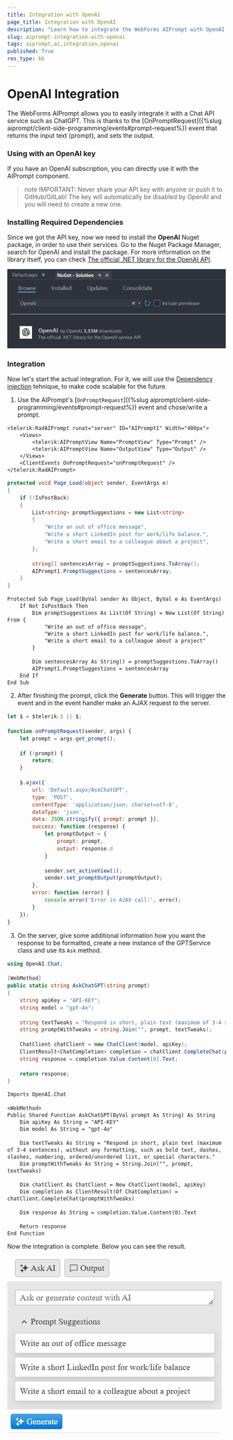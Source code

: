 ```yaml
---
title: Integration with OpenAI
page_title: Integration with OpenAI
description: "Learn how to integrate the WebForms AIPrompt with OpenAI and add Artificial Intellegence in it"
slug: aiprompt-integration-with-openai
tags: aiprompt,ai,integration,openai
published: True
res_type: kb
---
```


# OpenAI Integration

The WebForms AIPrompt allows you to easily integrate it with a Chat API service such as ChatGPT. This is thanks to the [OnPromptRequest]({%slug aiprompt/client-side-programming/events#prompt-request%}) event that returns the input text (prompt), and sets the output.

### Using with an OpenAI key

If you have an OpenAI subscription, you can directly use it with the AIPrompt component.

>note IMPORTANT: Never share your API key with anyone or push it to GitHub/GitLab! The key will automatically be disabled by OpenAI and you will need to create a new one.

### Installing Required Dependencies

Since we got the API key, now we need to install the **OpenAI** Nuget package, in order to use their services. Go to the Nuget Package Manager, search for OpenAI and install the package. For more information on the library itself, you can check [The official .NET library for the OpenAI API](https://github.com/openai/openai-dotnet).

![Installing OpenAI](images/aiprompt-openai-integration/nuget.png "Installing OpenAI")

### Integration

Now let's start the actual integration. For it, we will use the [Dependency injection](https://en.wikipedia.org/wiki/Dependency_injection) tehnique, to make code scalable for the future.

1. Use the AIPrompt's [`OnPromptRequest`]({%slug aiprompt/client-side-programming/events#prompt-request%}) event and chose/write a prompt.

````ASP.NET
<telerik:RadAIPrompt runat="server" ID="AIPrompt1" Width="400px">
    <Views>
        <telerik:AIPromptView Name="PromptView" Type="Prompt" />
        <telerik:AIPromptView Name="OutputView" Type="Output" />
    </Views>
    <ClientEvents OnPromptRequest="onPromptRequest" />
</telerik:RadAIPrompt>
````

````C#
protected void Page_Load(object sender, EventArgs e)
{
    if (!IsPostBack)
    {
        List<string> promptSuggestions = new List<string>
        {
            "Write an out of office message",
            "Write a short LinkedIn post for work/life balance.",
            "Write a short email to a colleague about a project",
        };

        string[] sentencesArray = promptSuggestions.ToArray();
        AIPrompt1.PromptSuggestions = sentencesArray;
    }
}
````
````VB
Protected Sub Page_Load(ByVal sender As Object, ByVal e As EventArgs)
    If Not IsPostBack Then
        Dim promptSuggestions As List(Of String) = New List(Of String) From {
            "Write an out of office message",
            "Write a short LinkedIn post for work/life balance.",
            "Write a short email to a colleague about a project"
        }

        Dim sentencesArray As String() = promptSuggestions.ToArray()
        AIPrompt1.PromptSuggestions = sentencesArray
    End If
End Sub
````

2. After finishing the prompt, click the **Generate** button. This will trigger the event and in the event handler make an AJAX request to the server.

````JavaScript
let $ = $telerik.$ || $;

function onPromptRequest(sender, args) {
    let prompt = args.get_prompt();

    if (!prompt) {
        return;
    }

    $.ajax({
        url: 'Default.aspx/AskChatGPT',
        type: 'POST',
        contentType: 'application/json; charset=utf-8',
        dataType: 'json',
        data: JSON.stringify({ prompt: prompt }),
        success: function (response) {
            let promptOutput = {
                prompt: prompt,
                output: response.d
            }

            sender.set_activeView(1);
            sender.set_promptOutput(promptOutput);
        },
        error: function (error) {
            console.error('Error in AJAX call:', error);
        }
    });
}
````

3. On the server, give some additional information how you want the response to be formatted, create a new instance of the GPTService class and use its `Ask` method.

````C#
using OpenAI.Chat;

[WebMethod]
public static string AskChatGPT(string prompt)
{
    string apiKey = "API-KEY";
    string model = "gpt-4o";

    string textTweaks = "Respond in short, plain text (maximum of 3-4 sentences), without any formatting, such as bold text, dashes, slashes, numbering, ordered/unordered list, or special characters.";
    string promptWithTweaks = string.Join("", prompt, textTweaks);

    ChatClient chatClient = new ChatClient(model, apiKey);
    ClientResult<ChatCompletion> completion = chatClient.CompleteChat(promptWithTweaks);
    string response = completion.Value.Content[0].Text;

    return response;
}
````
````VB
Imports OpenAI.Chat

<WebMethod>
Public Shared Function AskChatGPT(ByVal prompt As String) As String
    Dim apiKey As String = "API-KEY"
    Dim model As String = "gpt-4o"

    Dim textTweaks As String = "Respond in short, plain text (maximum of 3-4 sentences), without any formatting, such as bold text, dashes, slashes, numbering, ordered/unordered list, or special characters."
    Dim promptWithTweaks As String = String.Join("", prompt, textTweaks)

    Dim chatClient As ChatClient = New ChatClient(model, apiKey)
    Dim completion As ClientResult(Of ChatCompletion) = chatClient.CompleteChat(promptWithTweaks)

    Dim response As String = completion.Value.Content(0).Text

    Return response
End Function
````

Now the integration is complete. Below you can see the result.

![Result](images/aiprompt-openai-integration/result.gif "Result")

